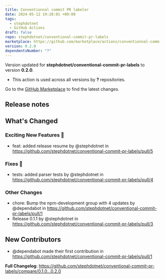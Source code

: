 ```yaml
---
title: Conventionnal commit PR labeler
date: 2024-05-12 19:28:01 +00:00
tags:
  - stephdotnet
  - GitHub Actions
draft: false
repo: stephdotnet/conventional-commit-pr-labels
marketplace: https://github.com/marketplace/actions/conventionnal-commit-pr-labeler
version: 0.2.0
dependentsNumber: "?"
---
```



Version updated for **stephdotnet/conventional-commit-pr-labels** to version **0.2.0**.
- This action is used across all versions by **?** repositories.

Go to the [GitHub Marketplace](https://github.com/marketplace/actions/conventionnal-commit-pr-labeler) to find the latest changes.

## Release notes

<!-- Release notes generated using configuration in .github/release.yml at main -->

## What's Changed
### Exciting New Features 🎉
* feat: added release resume by @stephdotnet in https://github.com/stephdotnet/conventional-commit-pr-labels/pull/5
### Fixes 🔧
* tests: added parser tests by @stephdotnet in https://github.com/stephdotnet/conventional-commit-pr-labels/pull/4
### Other Changes
* chore: Bump the npm-development group with 4 updates by @dependabot in https://github.com/stephdotnet/conventional-commit-pr-labels/pull/1
* Release 0.1.1 by @stephdotnet in https://github.com/stephdotnet/conventional-commit-pr-labels/pull/3

## New Contributors
* @dependabot made their first contribution in https://github.com/stephdotnet/conventional-commit-pr-labels/pull/1

**Full Changelog**: https://github.com/stephdotnet/conventional-commit-pr-labels/compare/0.1.0...0.2.0
